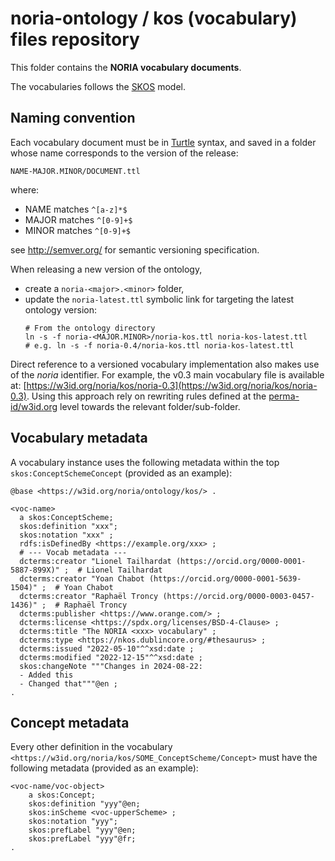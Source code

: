 # noria-ontology / kos (vocabulary) files repository

This folder contains the **NORIA vocabulary documents**.

The vocabularies follows the [SKOS](https://www.w3.org/TR/skos-reference/) model.

## Naming convention

Each vocabulary document must be in [Turtle](https://www.w3.org/TR/turtle/) syntax, and saved in a folder whose name corresponds to the version of the release:

```
NAME-MAJOR.MINOR/DOCUMENT.ttl
```

where:

- NAME matches `^[a-z]*$`
- MAJOR matches `^[0-9]+$`
- MINOR matches `^[0-9]+$`

see http://semver.org/ for semantic versioning specification.

When releasing a new version of the ontology,

* create a `noria-<major>.<minor>` folder,
* update the `noria-latest.ttl` symbolic link for targeting the latest ontology version:
  ```shell
  # From the ontology directory
  ln -s -f noria-<MAJOR.MINOR>/noria-kos.ttl noria-kos-latest.ttl
  # e.g. ln -s -f noria-0.4/noria-kos.ttl noria-kos-latest.ttl
  ```

Direct reference to a versioned vocabulary implementation also makes use of the *noria* identifier.
For example, the v0.3 main vocabulary file is available at: [https://w3id.org/noria/kos/noria-0.3](https://w3id.org/noria/kos/noria-0.3).
Using this approach rely on rewriting rules defined at the [perma-id/w3id.org](https://github.com/perma-id/w3id.org) level towards the relevant folder/sub-folder.

## Vocabulary metadata

A vocabulary instance uses the following metadata within the top `skos:ConceptSchemeConcept` (provided as an example):

```turtle
@base <https://w3id.org/noria/ontology/kos/> .

<voc-name>
  a skos:ConceptScheme;
  skos:definition "xxx";
  skos:notation "xxx" ;
  rdfs:isDefinedBy <https://example.org/xxx> ;
  # --- Vocab metadata ---
  dcterms:creator "Lionel Tailhardat (https://orcid.org/0000-0001-5887-899X)" ;  # Lionel Tailhardat
  dcterms:creator "Yoan Chabot (https://orcid.org/0000-0001-5639-1504)" ;  # Yoan Chabot
  dcterms:creator "Raphaël Troncy (https://orcid.org/0000-0003-0457-1436)" ;  # Raphaël Troncy
  dcterms:publisher <https://www.orange.com/> ;
  dcterms:license <https://spdx.org/licenses/BSD-4-Clause> ;
  dcterms:title "The NORIA <xxx> vocabulary" ;
  dcterms:type <https://nkos.dublincore.org/#thesaurus> ;
  dcterms:issued "2022-05-10"^^xsd:date ;
  dcterms:modified "2022-12-15"^^xsd:date ;
  skos:changeNote """Changes in 2024-08-22:
  - Added this
  - Changed that"""@en ;
.
```

## Concept metadata

Every other definition in the vocabulary `<https://w3id.org/noria/kos/SOME_ConceptScheme/Concept>` must have the following metadata (provided as an example):

```turtle
<voc-name/voc-object>
    a skos:Concept;
    skos:definition "yyy"@en;
    skos:inScheme <voc-upperScheme> ;
    skos:notation "yyy";
    skos:prefLabel "yyy"@en;
    skos:prefLabel "yyy"@fr;
.
```